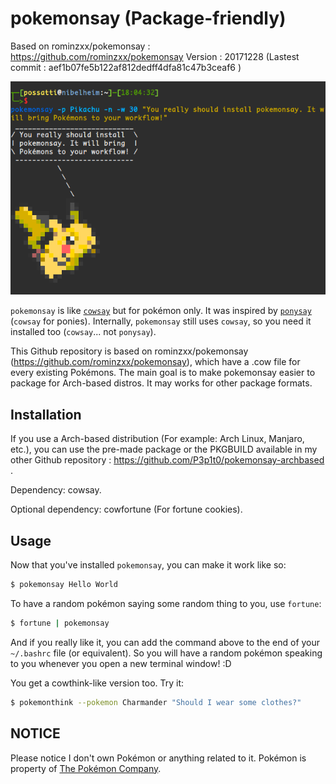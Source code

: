 pokemonsay (Package-friendly)
==========
Based on rominzxx/pokemonsay : https://github.com/rominzxx/pokemonsay
Version : 20171228 (Lastest commit : aef1b07fe5b122af812dedff4dfa81c47b3ceaf6 )

![You should try pokemonsay!](example.png)

`pokemonsay` is like [`cowsay`][cowsay] but for pokémon only. It was inspired by [`ponysay`][ponysay] (`cowsay` for ponies). Internally, `pokemonsay` still uses `cowsay`, so you need it installed too (`cowsay`... not `ponysay`).

This Github repository is based on rominzxx/pokemonsay (https://github.com/rominzxx/pokemonsay), which have a .cow file for every existing Pokémons. The main goal is to make pokemonsay easier to package for Arch-based distros. It may works for other package formats.

## Installation

If you use a Arch-based distribution (For example: Arch Linux, Manjaro, etc.), you can use the pre-made package or the PKGBUILD available in my other Github repository : https://github.com/P3p1t0/pokemonsay-archbased .

Dependency: cowsay.

Optional dependency: cowfortune (For fortune cookies).

## Usage

Now that you've installed `pokemonsay`, you can make it work like so:

```bash
$ pokemonsay Hello World
```

To have a random pokémon saying some random thing to you, use `fortune`:

```bash
$ fortune | pokemonsay
```

And if you really like it, you can add the command above to the end of your `~/.bashrc` file (or equivalent). So you will have a random pokémon speaking to you whenever you open a new terminal window! :D

You get a cowthink-like version too. Try it:

```bash
$ pokemonthink --pokemon Charmander "Should I wear some clothes?"
```


## NOTICE

Please notice I don't own Pokémon or anything related to it. Pokémon is property of [The Pokémon Company][the-pokemon-company].

[img2xterm]: https://github.com/rossy/img2xterm
[cowsay]: https://en.wikipedia.org/wiki/Cowsay
[ponysay]: https://github.com/erkin/ponysay
[the-pokemon-company]: https://en.wikipedia.org/wiki/The_Pok%C3%A9mon_Company
